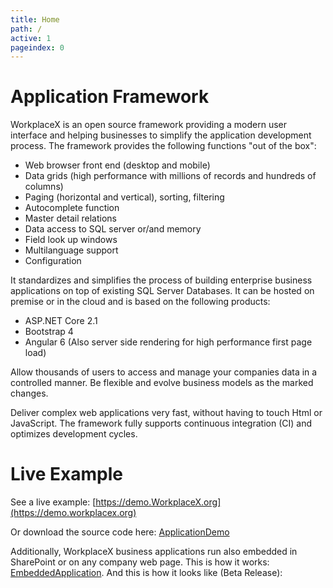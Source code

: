 ```yaml
---
title: Home
path: /
active: 1
pageindex: 0
--- 
```


# Application Framework
WorkplaceX is an open source framework providing a modern user interface and helping businesses to simplify the application development process. The framework provides the following functions "out of the box":

* Web browser front end (desktop and mobile)
* Data grids (high performance with millions of records and hundreds of columns)
* Paging (horizontal and vertical), sorting, filtering
* Autocomplete function
* Master detail relations
* Data access to SQL server or/and memory
* Field look up windows
* Multilanguage support
* Configuration

It standardizes and simplifies the process of building enterprise business applications on top of existing SQL Server Databases. It can be hosted on premise or in the cloud and is based on the following products:

* ASP.NET Core 2.1
* Bootstrap 4
* Angular 6 (Also server side rendering for high performance first page load)

Allow thousands of users to access and manage your companies data in a controlled manner. Be flexible and evolve business models as the marked changes.

Deliver complex web applications very fast, without having to touch Html or JavaScript. The framework fully supports continuous integration (CI) and optimizes development cycles.

# Live Example

See a live example: [https://demo.WorkplaceX.org](https://demo.workplacex.org)

Or download the source code here: [ApplicationDemo](https://github.com/WorkplaceX/Application)

Additionally, WorkplaceX business applications run also embedded in SharePoint or on any company web page. This is how it works: [EmbeddedApplication](https://github.com/WorkplaceX/Framework/wiki/Embedded-Application). And this is how it looks like (Beta Release):

